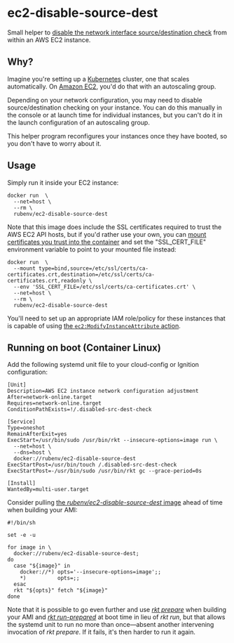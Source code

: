 # ec2-disable-source-dest

Small helper to [disable the network interface source/destination
check](https://docs.aws.amazon.com/AWSEC2/latest/UserGuide/using-eni.html#change_source_dest_check)
from within an AWS EC2 instance.

## Why?

Imagine you're setting up a [Kubernetes](http://kubernetes.io/)
cluster, one that scales automatically. On [Amazon
EC2](https://aws.amazon.com/ec2/), you'd do that with an autoscaling
group.

Depending on your network configuration, you may need to disable
source/destination checking on your instance. You can do this manually
in the console or at launch time for individual instances, but you
can't do it in the launch configuration of an autoscaling group.

This helper program reconfigures your instances once they have booted,
so you don't have to worry about it.

## Usage

Simply run it inside your EC2 instance:

```shell
docker run  \
  --net=host \
  --rm \
  rubenv/ec2-disable-source-dest
```
Note that this image does include the SSL certificates required to
trust the AWS EC2 API hosts, but if you'd rather use your own, you can
[mount certificates you trust into the
container](https://docs.docker.com/storage/bind-mounts/#use-a-read-only-bind-mount)
and set the "SSL_CERT_FILE" environment variable to point to your
mounted file instead:

```shell
docker run  \
  --mount type=bind,source=/etc/ssl/certs/ca-certificates.crt,destination=/etc/ssl/certs/ca-certificates.crt,readonly \
  --env 'SSL_CERT_FILE=/etc/ssl/certs/ca-certificates.crt' \
  --net=host \
  --rm \
  rubenv/ec2-disable-source-dest
```

You'll need to set up an appropriate IAM role/policy for these
instances that is capable of using [the `ec2:ModifyInstanceAttribute`
action](https://docs.aws.amazon.com/AWSEC2/latest/APIReference/API_ModifyInstanceAttribute.html).

## Running on boot (Container Linux)

Add the following systemd unit file to your cloud-config or Ignition
configuration:
```
[Unit]
Description=AWS EC2 instance network configuration adjustment
After=network-online.target
Requires=network-online.target
ConditionPathExists=!/.disabled-src-dest-check

[Service]
Type=oneshot
RemainAfterExit=yes
ExecStart=/usr/bin/sudo /usr/bin/rkt --insecure-options=image run \
  --net=host \
  --dns=host \
  docker://rubenv/ec2-disable-source-dest
ExecStartPost=/usr/bin/touch /.disabled-src-dest-check
ExecStartPost=-/usr/bin/sudo /usr/bin/rkt gc --grace-period=0s

[Install]
WantedBy=multi-user.target
```
Consider pulling [the _rubenv/ec2-disable-source-dest_ image](https://hub.docker.com/r/rubenv/ec2-disable-source-dest/) ahead of
time when building your AMI:
```shell
#!/bin/sh

set -e -u

for image in \
  docker://rubenv/ec2-disable-source-dest;
do
  case "${image}" in
    docker://*) opts='--insecure-options=image';;
    *)          opts=;;
  esac
  rkt "${opts}" fetch "${image}"
done
```
Note that it is possible to go even further and use [_rkt prepare_](https://coreos.com/rkt/docs/latest/subcommands/prepare.html) when
building your AMI and [_rkt
run-prepared_](https://coreos.com/rkt/docs/latest/subcommands/run-prepared.html)
at boot time in lieu of _rkt run_, but that allows the systemd unit to
run no more than once&mdash;absent another intervening invocation of
_rkt prepare_. If it fails, it's then harder to run it again.
